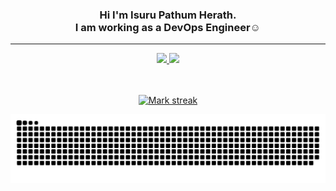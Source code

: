 <div align="center">
<h3>  Hi I'm Isuru Pathum Herath.
      <br/>I am working as a DevOps Engineer☺️</h3>
</div>

<div align="center">
<!--<img height="300em" src="https://www.canva.com/design/DAE6GezaCe8/view"/> -->
</div>

<hr>
  
<div align="center">
  <a href="https://github.com/isurupathumherath">
  <img height="150em" src="https://github-readme-stats.vercel.app/api?username=isurupathumherath&show_icons=true&theme=dracula&include_all_commits=true&count_private=true"/>
  <img height="150em" src="https://github-readme-stats.vercel.app/api/top-langs/?username=isurupathumherath&layout=compact&langs_count=7&theme=dracula"/>
    
  <br></br>
  <img   alt="Mark streak" src="https://github-readme-streak-stats.herokuapp.com/?user=isurupathumherath&theme=dark&hide_border=true" />
</div>

<div align="center">
  
  ![Snake animation](https://github.com/wellingtoncarneirobarbosa/wellingtoncarneirobarbosa/blob/output/github-contribution-grid-snake.svg)

</div>
